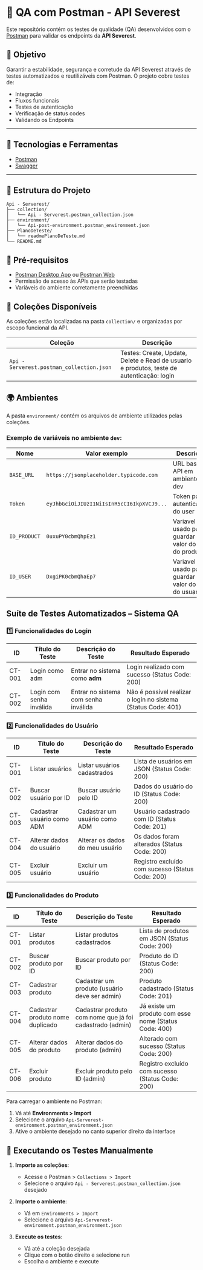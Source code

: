 # 🧪 QA com Postman - API Severest

Este repositório contém os testes de qualidade (QA) desenvolvidos com o [Postman](https://www.postman.com/) para validar os endpoints da **API Severest**.

## 📌 Objetivo

Garantir a estabilidade, segurança e corretude da API Severest através de testes automatizados e reutilizáveis com Postman. O projeto cobre testes de:

- Integração
- Fluxos funcionais
- Testes de autenticação
- Verificação de status codes
- Validando os Endpoints

---

## 🧰 Tecnologias e Ferramentas

- [Postman](https://www.postman.com/)
- [Swagger](https://swagger.io/)

---

## 📁 Estrutura do Projeto

```shell
Api - Serverest/
├── collection/             
│   └── Api - Serverest.postman_collection.json   
├── environment/            
│   └── Api-post-environment.postman_environment.json
├── PlanoDeTeste/             
│   └── readmePlanoDeTeste.md
└── README.md       
```

## 🧰 Pré-requisitos

- [Postman Desktop App](https://www.postman.com/downloads/) ou [Postman Web](https://web.postman.com/)
- Permissão de acesso às APIs que serão testadas
- Variáveis do ambiente corretamente preenchidas


## 📂 Coleções Disponíveis

As coleções estão localizadas na pasta `collection/` e organizadas por escopo funcional da API.

| Coleção | Descrição |
|--------|-----------|
| `Api - Serverest.postman_collection.json` | Testes: Create, Update, Delete e Read de usuario e produtos, teste de autenticação: login |


## 🌍 Ambientes

A pasta `environment/` contém os arquivos de ambiente utilizados pelas coleções. 

### Exemplo de variáveis no ambiente `dev`:

| Nome        | Valor exemplo                      | Descrição                       |
| ----------- | ---------------------------------- | ------------------------------- |
| `BASE_URL`   | `https://jsonplaceholder.typicode.com`   | URL base da API em ambiente dev |
| `Token`   | `eyJhbGciOiJIUzI1NiIsInR5cCI6IkpXVCJ9...`   | Token para autenticação do user|
| `ID_PRODUCT`   | `0uxuPY0cbmQhpEz1`   | Variavel usado para guardar o valor do id do produto |
| `ID_USER`   | `DxgiPK0cbmQhaEp7`   | Variavel usado para guardar o valor do id do usuario |

## Suíte de Testes Automatizados – Sistema QA

### 1️⃣ Funcionalidades do Login

| ID     | Título do Teste          | Descrição do Teste                   | Resultado Esperado                                            |
| ------ | ------------------------ | ------------------------------------ | ------------------------------------------------------------- |
| CT-001 | Login como adm           | Entrar no sistema como **adm**       | Login realizado com sucesso (Status Code: 200)                |
| CT-002 | Login com senha inválida | Entrar no sistema com senha inválida | Não é possível realizar o login no sistema (Status Code: 401) |

### 2️⃣ Funcionalidades do Usuário

| ID     | Título do Teste                           | Descrição do Teste                       | Resultado Esperado                               |
| ------ | ----------------------------------------- | ---------------------------------------- | ------------------------------------------------ |
| CT-001 | Listar usuários                           | Listar usuários cadastrados              | Lista de usuários em JSON (Status Code: 200)     |
| CT-002 | Buscar usuário por ID                     | Buscar usuário pelo ID                   | Dados do usuário do ID (Status Code: 200)        |
| CT-003 | Cadastrar usuário como ADM                | Cadastrar um usuário como ADM            | Usuário cadastrado com ID (Status Code: 201)     |
| CT-004 | Alterar dados do usuário                  | Alterar os dados do meu usuário          | Os dados foram alterados (Status Code: 200)      |
| CT-005 | Excluir usuário                           | Excluir um usuário                       | Registro excluído com sucesso (Status Code: 200) |

### 3️⃣ Funcionalidades do Produto

| ID     | Título do Teste                  | Descrição do Teste                                       | Resultado Esperado                                    |
| ------ | -------------------------------- | -------------------------------------------------------- | ----------------------------------------------------- |
| CT-001 | Listar produtos                  | Listar produtos cadastrados                              | Lista de produtos em JSON (Status Code: 200)          |
| CT-002 | Buscar produto por ID            | Buscar produto por ID                                    | Produto do ID (Status Code: 200)                      |
| CT-003 | Cadastrar produto                | Cadastrar um produto (usuário deve ser admin)            | Produto cadastrado (Status Code: 201)                 |
| CT-004 | Cadastrar produto nome duplicado | Cadastrar produto com nome que já foi cadastrado (admin) | Já existe um produto com esse nome (Status Code: 400) |
| CT-005 | Alterar dados do produto         | Alterar dados do produto (admin)                         | Alterado com sucesso (Status Code: 200)               |
| CT-006 | Excluir produto                  | Excluir produto pelo ID (admin)                          | Registro excluído com sucesso (Status Code: 200)      |


Para carregar o ambiente no Postman:

1. Vá até **Environments > Import**
2. Selecione o arquivo `Api-Serverest-environment.postman_environment.json`
3. Ative o ambiente desejado no canto superior direito da interface


## 🧪 Executando os Testes Manualmente

1. **Importe as coleções**:
   - Acesse o Postman > `Collections > Import`
   - Selecione o arquivo `Api - Serverest.postman_collection.json ` desejado

2. **Importe o ambiente**:
   - Vá em `Environments > Import`
   - Selecione o arquivo `Api-Serverest-environment.postman_environment.json`

3. **Execute os testes**:
   - Vá até a coleção desejada
   - Clique com o botão direito e selecione  run
   - Escolha o ambiente e execute
